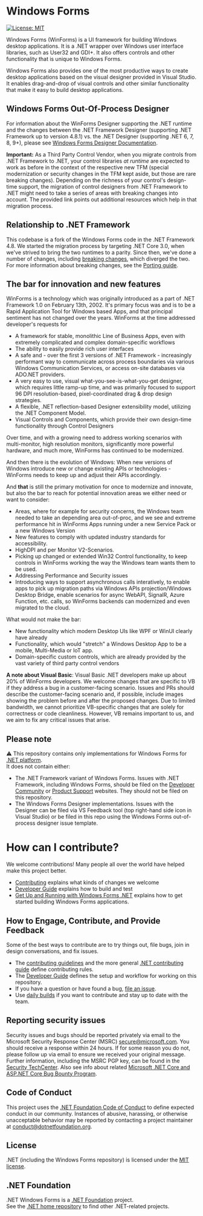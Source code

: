 # Windows Forms

[![License: MIT](https://img.shields.io/badge/License-MIT-green.svg)](https://github.com/dotnet/winforms/blob/main/LICENSE.TXT)

Windows Forms (WinForms) is a UI framework for building Windows desktop applications. It is a .NET wrapper over Windows user interface libraries, such as User32 and GDI+. It also offers controls and other functionality that is unique to Windows Forms.

Windows Forms also provides one of the most productive ways to create desktop applications based on the visual designer provided in Visual Studio. It enables drag-and-drop of visual controls and other similar functionality that make it easy to build desktop applications.

## Windows Forms Out-Of-Process Designer

For information about the WinForms Designer supporting the .NET runtime and the changes between the .NET Framework Designer (supporting .NET Framework up to version 4.8.1) vs. the .NET Designer (supporting .NET 6, 7, 8, 9+), please see [Windows Forms Designer Documentation](https://learn.microsoft.com/dotnet/desktop/winforms/controls-design/designer-differences-framework?view=netdesktop-8.0).

**Important:** As a Third Party Control Vendor, when you migrate controls from .NET Framework to .NET, your control libraries _at runtime_ are expected to work as before in the context of the respective new TFM (special modernization or security changes in the TFM kept aside, but those are rare breaking changes). Depending on the richness of your control's design-time support, the migration of control designers from .NET Framework to .NET might need to take a series of areas with breaking changes into account. The provided link points out additional resources which help in that migration process.

## Relationship to .NET Framework

This codebase is a fork of the Windows Forms code in the .NET Framework 4.8. 
We started the migration process by targeting .NET Core 3.0, when we've strived to bring the two runtimes to a parity. Since then, we've done a number of changes, including [breaking changes](https://docs.microsoft.com/dotnet/core/compatibility/winforms), which diverged the two. For more information about breaking changes, see the [Porting guide][porting-guidelines].

## The bar for innovation and new features

WinForms is a technology which was originally introduced as a part of .NET Framework 1.0 on February 13th, 2002. It's primary focus was and is to be a Rapid Application Tool for Windows based Apps, and that principal sentiment has not changed over the years. WinForms at the time addressed developer's requests for

* A framework for stable, monolithic Line of Business Apps, even with extremely complicated and complex domain-specific workflows
* The ability to easily provide rich user interfaces
* A safe and - over the first 3 versions of .NET Framework - increasingly performant way to communicate across process boundaries via various Windows Communication Services, or access on-site databases via ADO.NET providers.
* A very easy to use, visual what-you-see-is-what-you-get designer, which requires little ramp-up time, and was primarily focused to support 96 DPI resolution-based, pixel-coordinated drag & drop design strategies.
* A flexible, .NET reflection-based Designer extensibility model, utilizing the .NET Component Model.
* Visual Controls and Components, which provide their own design-time functionality through Control Designers

Over time, and with a growing need to address working scenarios with multi-monitor, high resolution monitors, significantly more powerful hardware, and much more, WinForms has continued to be modernized.

And then there is the evolution of Windows: When new versions of Windows introduce new or change existing APIs or technologies - WinForms needs to keep up and adjust their APIs accordingly.

And  **that** is still the primary motivation for once to modernize and innovate, but also the bar to reach for potential innovation areas we either need or want to consider:

* Areas, where for example for security concerns, the Windows team needed to take an depending area out-of-proc, and we see and extreme performance hit in WinForms Apps running under a new Service Pack or a new Windows Version
* New features to comply with updated industry standards for accessibility.
* HighDPI and per Monitor V2-Scenarios.
* Picking up changed or extended Win32 Control functionality, to keep controls in WinForms working the way the Windows team wants them to be used.
* Addressing Performance and Security issues
* Introducing ways to support asynchronous calls interatively, to enable apps to pick up migration paths via Windows APIs projection/Windows Desktop Bridge, enable scenarios for async WebAPI, SignalR, Azure Function, etc. calls, so WinForms backends can modernized and even migrated to the cloud.

What would not make the bar: 
* New functionality which modern Desktop UIs like WPF or WinUI clearly have already
* Functionality, which would "stretch" a Windows Desktop App to be a mobile, Multi-Media or IoT app.
* Domain-specific custom controls, which are already provided by the vast variety of third party control vendors

**A note about Visual Basic**: Visual Basic .NET developers make up about 20% of WinForms developers. We welcome changes that are specific to VB if they address a bug in a customer-facing scenario. Issues and PRs should describe the customer-facing scenario and, if possible, include images showing the problem before and after the proposed changes. Due to limited bandwidth, we cannot prioritize VB-specific changes that are solely for correctness or code cleanliness. However, VB remains important to us, and we aim to fix any critical issues that arise.

## Please note

:warning: This repository contains only implementations for Windows Forms for [.NET platform](https://github.com/dotnet/core).<br />
It does not contain either:
* The .NET Framework variant of Windows Forms. Issues with .NET Framework, including Windows Forms, should be filed on the [Developer Community](https://developercommunity.visualstudio.com/spaces/61/index.html) or [Product Support](https://support.microsoft.com/contactus?ws=support) websites. They should not be filed on this repository.
* The Windows Forms Designer implementations. Issues with the Designer can be filed via VS Feedback tool (top right-hand side icon in Visual Studio) or be filed in this repo using the Windows Forms out-of-process designer issue template.

# How can I contribute?

We welcome contributions! Many people all over the world have helped make this project better.

* [Contributing][contributing] explains what kinds of changes we welcome
* [Developer Guide][developer-guide] explains how to build and test
* [Get Up and Running with Windows Forms .NET][getting-started] explains how to get started building Windows Forms applications.


## How to Engage, Contribute, and Provide Feedback

Some of the best ways to contribute are to try things out, file bugs, join in design conversations, and fix issues.

* The [contributing guidelines][contributing] and the more general [.NET contributing guide][net-contributing] define contributing rules.
* The [Developer Guide][developer-guide] defines the setup and workflow for working on this repository.
* If you have a question or have found a bug, [file an issue](https://github.com/dotnet/winforms/issues/new?template=bug_report.md).
* Use [daily builds][developer-guide] if you want to contribute and stay up to date with the team.

## Reporting security issues

Security issues and bugs should be reported privately via email to the Microsoft Security Response Center (MSRC) <secure@microsoft.com>. You should receive a response within 24 hours. If for some reason you do not, please follow up via email to ensure we received your original message. Further information, including the MSRC PGP key, can be found in the [Security TechCenter](https://www.microsoft.com/msrc/faqs-report-an-issue). Also see info about related [Microsoft .NET Core and ASP.NET Core Bug Bounty Program](https://www.microsoft.com/msrc/bounty-dot-net-core).

## Code of Conduct

This project uses the [.NET Foundation Code of Conduct](https://dotnetfoundation.org/code-of-conduct) to define expected conduct in our community. Instances of abusive, harassing, or otherwise unacceptable behavior may be reported by contacting a project maintainer at conduct@dotnetfoundation.org.

## License

.NET (including the Windows Forms repository) is licensed under the [MIT license](LICENSE.TXT).

## .NET Foundation

.NET Windows Forms is a [.NET Foundation](https://www.dotnetfoundation.org/projects) project.<br />
See the [.NET home repository](https://github.com/Microsoft/dotnet) to find other .NET-related projects.

[contributing]: CONTRIBUTING.md
[developer-guide]: docs/developer-guide.md
[getting-started]: docs/getting-started.md
[net-contributing]: https://github.com/dotnet/runtime/blob/master/CONTRIBUTING.md
[porting-guidelines]: docs/porting-guidelines.md

